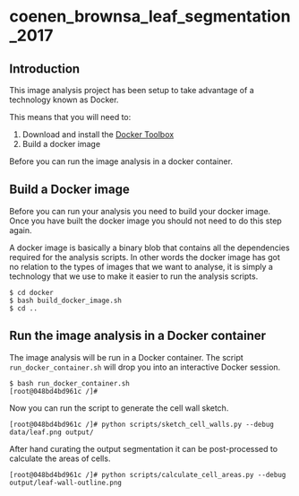 # coenen_brownsa_leaf_segmentation_2017

## Introduction

This image analysis project has been setup to take advantage of a technology
known as Docker.

This means that you will need to:

1. Download and install the [Docker Toolbox](https://www.docker.com/products/docker-toolbox)
2. Build a docker image

Before you can run the image analysis in a docker container.


## Build a Docker image

Before you can run your analysis you need to build your docker image.  Once you
have built the docker image you should not need to do this step again.

A docker image is basically a binary blob that contains all the dependencies
required for the analysis scripts. In other words the docker image has got no
relation to the types of images that we want to analyse, it is simply a
technology that we use to make it easier to run the analysis scripts.

```
$ cd docker
$ bash build_docker_image.sh
$ cd ..
```

## Run the image analysis in a Docker container

The image analysis will be run in a Docker container.  The script
``run_docker_container.sh`` will drop you into an interactive Docker session.

```
$ bash run_docker_container.sh
[root@048bd4bd961c /]#
```

Now you can run the script to generate the cell wall sketch.

```
[root@048bd4bd961c /]# python scripts/sketch_cell_walls.py --debug data/leaf.png output/
```

After hand curating the output segmentation it can be
post-processed to calculate the areas of cells.

```
[root@048bd4bd961c /]# python scripts/calculate_cell_areas.py --debug output/leaf-wall-outline.png
```
